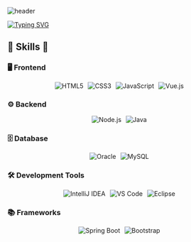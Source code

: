 ![header](https://capsule-render.vercel.app/api?type=waving&color=6994CDEE&text=&animation=twinkling&height=60)

[![Typing SVG](https://readme-typing-svg.demolab.com?font=Alkatra&weight=400&size=30&duration=2000&pause=2&color=6994CDEE&center=false&vCenter=false&multiline=true&repeat=true&width=800&height=60&lines=Welcome+Kang+jung+mook+GitHub!👋)](https://git.io/typing-svg)

## 🔨 Skills 🔨

### 🖥️ Frontend
<div style="display: flex; flex-wrap: wrap; gap: 10px; justify-content: center;">
  <img src="https://img.shields.io/badge/html5-E34F26?style=flat-square&logo=html5&logoColor=white" alt="HTML5">
  <img src="https://img.shields.io/badge/css-1572B6?style=flat-square&logo=css3&logoColor=white" alt="CSS3">
  <img src="https://img.shields.io/badge/javascript-F7DF1E?style=flat-square&logo=javascript&logoColor=black" alt="JavaScript">
  <img src="https://img.shields.io/badge/vue.js-4FC08D?style=flat-square&logo=vue.js&logoColor=white" alt="Vue.js">
</div>

### ⚙️ Backend
<div style="display: flex; flex-wrap: wrap; gap: 10px; justify-content: center;">
  <img src="https://img.shields.io/badge/node.js-339933?style=for-the-badge&logo=Node.js&logoColor=white" alt="Node.js">
  <img src="https://img.shields.io/badge/java-007396?style=for-the-badge&logo=java&logoColor=white" alt="Java">
</div>

### 🗄️ Database
<div style="display: flex; flex-wrap: wrap; gap: 10px; justify-content: center;">
  <img src="https://img.shields.io/badge/oracle-F80000?style=for-the-badge&logo=oracle&logoColor=white" alt="Oracle">
  <img src="https://img.shields.io/badge/mysql-4479A1?style=for-the-badge&logo=mysql&logoColor=white" alt="MySQL">
</div>

### 🛠️ Development Tools
<div style="display: flex; flex-wrap: wrap; gap: 10px; justify-content: center;">
  <img src="https://img.shields.io/badge/IntelliJ%20IDEA-000000?style=flat-square&logo=intellij-idea&logoColor=white" alt="IntelliJ IDEA">
  <img src="https://img.shields.io/badge/Visual%20Studio%20Code-007ACC?style=flat-square&logo=visual-studio-code&logoColor=white" alt="VS Code">
  <img src="https://img.shields.io/badge/Eclipse%20IDE-2C2255?style=flat-square&logo=eclipse-ide&logoColor=white" alt="Eclipse">
</div>

### 📚 Frameworks
<div style="display: flex; flex-wrap: wrap; gap: 10px; justify-content: center;">
  <img src="https://img.shields.io/badge/Spring%20Boot-6DB33F?style=flat-square&logo=spring-boot&logoColor=white" alt="Spring Boot">
  <img src="https://img.shields.io/badge/Bootstrap-7952B3?style=flat-square&logo=bootstrap&logoColor=white" alt="Bootstrap">
</div>
